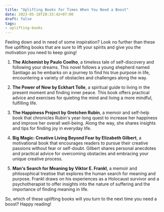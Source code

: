 ```yaml
---
title: "Uplifting Books for Times When You Need a Boost"
date: 2023-05-18T20:33:42+07:00
draft: false
tags:
- uplifting-books
---
```


Feeling down and in need of some inspiration? Look no further than these five uplifting books that are sure to lift your spirits and give you the motivation you need to keep going!

1. **The Alchemist by Paulo Coelho**, a timeless tale of self-discovery and following your dreams. This novel follows a young shepherd named Santiago as he embarks on a journey to find his true purpose in life, encountering a variety of obstacles and challenges along the way.

2. **The Power of Now by Eckhart Tolle**, a spiritual guide to living in the present moment and finding inner peace. This book offers practical advice and exercises for quieting the mind and living a more mindful, fulfilling life.

3. **The Happiness Project by Gretchen Rubin**, a memoir and self-help book that chronicles Rubin's year-long quest to increase her happiness and improve her overall well-being. Along the way, she shares insights and tips for finding joy in everyday life.

4. **Big Magic: Creative Living Beyond Fear by Elizabeth Gilbert**, a motivational book that encourages readers to pursue their creative passions without fear or self-doubt. Gilbert shares personal anecdotes and practical advice for overcoming obstacles and embracing your unique creative process.

5. **Man's Search for Meaning by Viktor E. Frankl**, a memoir and philosophical treatise that explores the human search for meaning and purpose. Frankl draws on his experiences as a Holocaust survivor and a psychotherapist to offer insights into the nature of suffering and the importance of finding meaning in life.

So, which of these uplifting books will you turn to the next time you need a boost? Happy reading!